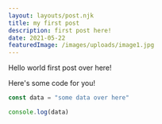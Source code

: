 ```yaml
---
layout: layouts/post.njk
title: my first post
description: first post here!
date: 2021-05-22
featuredImage: /images/uploads/image1.jpg
---
```

Hello world first post over here!

Here's some code for you!

```javascript
const data = "some data over here"

console.log(data)
```